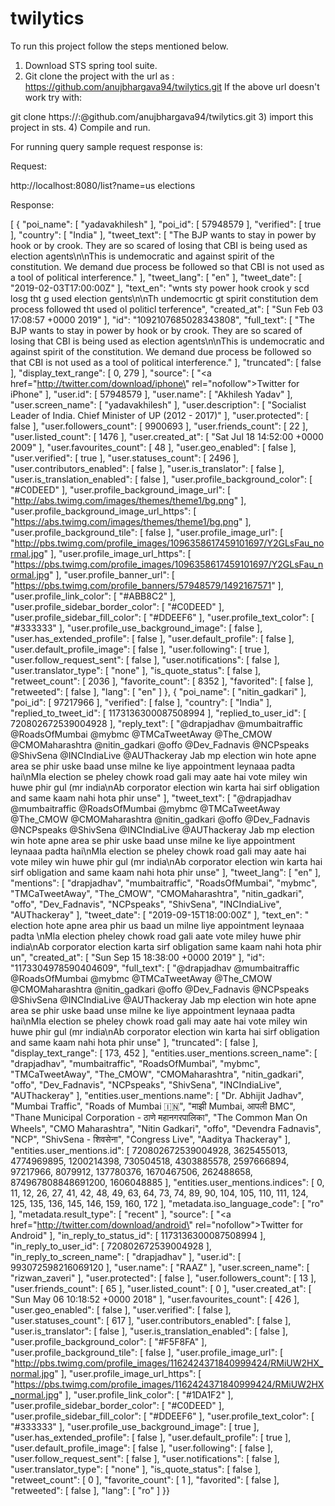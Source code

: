 # twilytics

To run this project follow the steps mentioned below.

1) Download STS spring tool suite.
2) Git clone the project with the url as : https://github.com/anujbhargava94/twilytics.git
  If the above url doesn't work try with:

  git clone https://<Git username>:<mygithubpassword>@github.com/anujbhargava94/twilytics.git
3) import this project in sts.
4) Compile and run.

For running query sample request response is:

Request:

http://localhost:8080/list?name=us elections


Response:

[
    {
        "poi_name": [
            "yadavakhilesh"
        ],
        "poi_id": [
            57948579
        ],
        "verified": [
            true
        ],
        "country": [
            "India"
        ],
        "tweet_text": [
            "The BJP wants to stay in power by hook or by crook. They are so scared of losing that CBI is being used as election agents\n\nThis is undemocratic and against spirit of the constitution. We demand due process be followed so that CBI is not used as a tool of political interference."
        ],
        "tweet_lang": [
            "en"
        ],
        "tweet_date": [
            "2019-02-03T17:00:00Z"
        ],
        "text_en": "wnts  sty  power  hook   crook y   scd  losg tht   g used  election gents\n\nTh  undemocrtic  gt spirit   constitution  dem  process  followed  tht    used   ol  politicl terference",
        "created_at": [
            "Sun Feb 03 17:08:57 +0000 2019"
        ],
        "id": "1092107685028343808",
        "full_text": [
            "The BJP wants to stay in power by hook or by crook. They are so scared of losing that CBI is being used as election agents\n\nThis is undemocratic and against spirit of the constitution. We demand due process be followed so that CBI is not used as a tool of political interference."
        ],
        "truncated": [
            false
        ],
        "display_text_range": [
            0,
            279
        ],
        "source": [
            "<a href=\"http://twitter.com/download/iphone\" rel=\"nofollow\">Twitter for iPhone</a>"
        ],
        "user.id": [
            57948579
        ],
        "user.name": [
            "Akhilesh Yadav"
        ],
        "user.screen_name": [
            "yadavakhilesh"
        ],
        "user.description": [
            "Socialist Leader of India. Chief Minister of UP (2012 - 2017)"
        ],
        "user.protected": [
            false
        ],
        "user.followers_count": [
            9900693
        ],
        "user.friends_count": [
            22
        ],
        "user.listed_count": [
            1476
        ],
        "user.created_at": [
            "Sat Jul 18 14:52:00 +0000 2009"
        ],
        "user.favourites_count": [
            48
        ],
        "user.geo_enabled": [
            false
        ],
        "user.verified": [
            true
        ],
        "user.statuses_count": [
            2496
        ],
        "user.contributors_enabled": [
            false
        ],
        "user.is_translator": [
            false
        ],
        "user.is_translation_enabled": [
            false
        ],
        "user.profile_background_color": [
            "#C0DEED"
        ],
        "user.profile_background_image_url": [
            "http://abs.twimg.com/images/themes/theme1/bg.png"
        ],
        "user.profile_background_image_url_https": [
            "https://abs.twimg.com/images/themes/theme1/bg.png"
        ],
        "user.profile_background_tile": [
            false
        ],
        "user.profile_image_url": [
            "http://pbs.twimg.com/profile_images/1096358617459101697/Y2GLsFau_normal.jpg"
        ],
        "user.profile_image_url_https": [
            "https://pbs.twimg.com/profile_images/1096358617459101697/Y2GLsFau_normal.jpg"
        ],
        "user.profile_banner_url": [
            "https://pbs.twimg.com/profile_banners/57948579/1492167571"
        ],
        "user.profile_link_color": [
            "#ABB8C2"
        ],
        "user.profile_sidebar_border_color": [
            "#C0DEED"
        ],
        "user.profile_sidebar_fill_color": [
            "#DDEEF6"
        ],
        "user.profile_text_color": [
            "#333333"
        ],
        "user.profile_use_background_image": [
            false
        ],
        "user.has_extended_profile": [
            false
        ],
        "user.default_profile": [
            false
        ],
        "user.default_profile_image": [
            false
        ],
        "user.following": [
            true
        ],
        "user.follow_request_sent": [
            false
        ],
        "user.notifications": [
            false
        ],
        "user.translator_type": [
            "none"
        ],
        "is_quote_status": [
            false
        ],
        "retweet_count": [
            2036
        ],
        "favorite_count": [
            8352
        ],
        "favorited": [
            false
        ],
        "retweeted": [
            false
        ],
        "lang": [
            "en"
        ]
    },
    {
        "poi_name": [
            "nitin_gadkari"
        ],
        "poi_id": [
            97217966
        ],
        "verified": [
            false
        ],
        "country": [
            "India"
        ],
        "replied_to_tweet_id": [
            1173136300087508994
        ],
        "replied_to_user_id": [
            720802672539004928
        ],
        "reply_text": [
            "@drapjadhav @mumbaitraffic @RoadsOfMumbai @mybmc @TMCaTweetAway @The_CMOW @CMOMaharashtra @nitin_gadkari @offo @Dev_Fadnavis @NCPspeaks @ShivSena @INCIndiaLive @AUThackeray Jab mp election win hote apne area se phir uske baad unse milne ke liye appointment leynaaa padta hai\nMla election se pheley chowk road gali may aate hai vote miley win huwe phir gul (mr india\nAb corporator election win karta hai sirf obligation and same kaam nahi hota phir unse"
        ],
        "tweet_text": [
            "@drapjadhav @mumbaitraffic @RoadsOfMumbai @mybmc @TMCaTweetAway @The_CMOW @CMOMaharashtra @nitin_gadkari @offo @Dev_Fadnavis @NCPspeaks @ShivSena @INCIndiaLive @AUThackeray Jab mp election win hote apne area se phir uske baad unse milne ke liye appointment leynaaa padta hai\nMla election se pheley chowk road gali may aate hai vote miley win huwe phir gul (mr india\nAb corporator election win karta hai sirf obligation and same kaam nahi hota phir unse"
        ],
        "tweet_lang": [
            "en"
        ],
        "mentions": [
            "drapjadhav",
            "mumbaitraffic",
            "RoadsOfMumbai",
            "mybmc",
            "TMCaTweetAway",
            "The_CMOW",
            "CMOMaharashtra",
            "nitin_gadkari",
            "offo",
            "Dev_Fadnavis",
            "NCPspeaks",
            "ShivSena",
            "INCIndiaLive",
            "AUThackeray"
        ],
        "tweet_date": [
            "2019-09-15T18:00:00Z"
        ],
        "text_en": "                election  hote apne area  phir us baad un milne  liye appointment leynaaa padta \nMla election  pheley chowk road gali  aate  vote miley  huwe phir   india\nAb corporator election  karta  sirf obligation  same kaam nahi hota phir un",
        "created_at": [
            "Sun Sep 15 18:38:00 +0000 2019"
        ],
        "id": "1173304978590404609",
        "full_text": [
            "@drapjadhav @mumbaitraffic @RoadsOfMumbai @mybmc @TMCaTweetAway @The_CMOW @CMOMaharashtra @nitin_gadkari @offo @Dev_Fadnavis @NCPspeaks @ShivSena @INCIndiaLive @AUThackeray Jab mp election win hote apne area se phir uske baad unse milne ke liye appointment leynaaa padta hai\nMla election se pheley chowk road gali may aate hai vote miley win huwe phir gul (mr india\nAb corporator election win karta hai sirf obligation and same kaam nahi hota phir unse"
        ],
        "truncated": [
            false
        ],
        "display_text_range": [
            173,
            452
        ],
        "entities.user_mentions.screen_name": [
            "drapjadhav",
            "mumbaitraffic",
            "RoadsOfMumbai",
            "mybmc",
            "TMCaTweetAway",
            "The_CMOW",
            "CMOMaharashtra",
            "nitin_gadkari",
            "offo",
            "Dev_Fadnavis",
            "NCPspeaks",
            "ShivSena",
            "INCIndiaLive",
            "AUThackeray"
        ],
        "entities.user_mentions.name": [
            "Dr. Abhijit Jadhav",
            "Mumbai Traffic",
            "Roads of Mumbai 🇮🇳",
            "माझी Mumbai, आपली BMC",
            "Thane Municipal Corporation - ठाणे महानगरपालिका",
            "The Common Man On Wheels",
            "CMO Maharashtra",
            "Nitin Gadkari",
            "offo",
            "Devendra Fadnavis",
            "NCP",
            "ShivSena - शिवसेना",
            "Congress Live",
            "Aaditya Thackeray"
        ],
        "entities.user_mentions.id": [
            720802672539004928,
            3625455013,
            4774969895,
            1200214398,
            730504518,
            4303885578,
            2597666894,
            97217966,
            8079912,
            137780376,
            1670467506,
            262488658,
            874967808848691200,
            1606048885
        ],
        "entities.user_mentions.indices": [
            0,
            11,
            12,
            26,
            27,
            41,
            42,
            48,
            49,
            63,
            64,
            73,
            74,
            89,
            90,
            104,
            105,
            110,
            111,
            124,
            125,
            135,
            136,
            145,
            146,
            159,
            160,
            172
        ],
        "metadata.iso_language_code": [
            "ro"
        ],
        "metadata.result_type": [
            "recent"
        ],
        "source": [
            "<a href=\"http://twitter.com/download/android\" rel=\"nofollow\">Twitter for Android</a>"
        ],
        "in_reply_to_status_id": [
            1173136300087508994
        ],
        "in_reply_to_user_id": [
            720802672539004928
        ],
        "in_reply_to_screen_name": [
            "drapjadhav"
        ],
        "user.id": [
            993072598216069120
        ],
        "user.name": [
            "RAAZ"
        ],
        "user.screen_name": [
            "rizwan_zaveri"
        ],
        "user.protected": [
            false
        ],
        "user.followers_count": [
            13
        ],
        "user.friends_count": [
            65
        ],
        "user.listed_count": [
            0
        ],
        "user.created_at": [
            "Sun May 06 10:18:52 +0000 2018"
        ],
        "user.favourites_count": [
            426
        ],
        "user.geo_enabled": [
            false
        ],
        "user.verified": [
            false
        ],
        "user.statuses_count": [
            617
        ],
        "user.contributors_enabled": [
            false
        ],
        "user.is_translator": [
            false
        ],
        "user.is_translation_enabled": [
            false
        ],
        "user.profile_background_color": [
            "#F5F8FA"
        ],
        "user.profile_background_tile": [
            false
        ],
        "user.profile_image_url": [
            "http://pbs.twimg.com/profile_images/1162424371840999424/RMiUW2HX_normal.jpg"
        ],
        "user.profile_image_url_https": [
            "https://pbs.twimg.com/profile_images/1162424371840999424/RMiUW2HX_normal.jpg"
        ],
        "user.profile_link_color": [
            "#1DA1F2"
        ],
        "user.profile_sidebar_border_color": [
            "#C0DEED"
        ],
        "user.profile_sidebar_fill_color": [
            "#DDEEF6"
        ],
        "user.profile_text_color": [
            "#333333"
        ],
        "user.profile_use_background_image": [
            true
        ],
        "user.has_extended_profile": [
            false
        ],
        "user.default_profile": [
            true
        ],
        "user.default_profile_image": [
            false
        ],
        "user.following": [
            false
        ],
        "user.follow_request_sent": [
            false
        ],
        "user.notifications": [
            false
        ],
        "user.translator_type": [
            "none"
        ],
        "is_quote_status": [
            false
        ],
        "retweet_count": [
            0
        ],
        "favorite_count": [
            1
        ],
        "favorited": [
            false
        ],
        "retweeted": [
            false
        ],
        "lang": [
            "ro"
        ]
    }}
